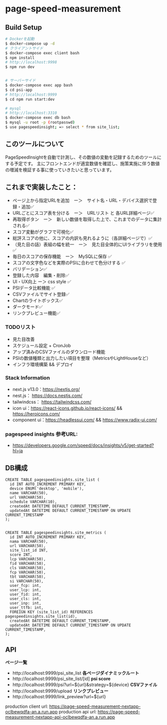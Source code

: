 # page-speed-measurement

## Build Setup

```bash
# Dockerを起動
$ docker-compose up -d
# クライアントサイド
$ docker-compose exec client bash
$ npm install
# http://localhost:9998
$ npm run dev


# サーバーサイド
$ docker-compose exec app bash
$ cd psi-app
# http://localhost:9999
$ cd npm run start:dev

# mysql
# http://localhost:3310
$ docker-compose exec db bash
$ mysql -u root -p (rootpasswd)
$ use pagespeedinsight; => select * from site_list;
```

## このツールについて
PageSpeedInsightを自動で計測し、その数値の変動を記録するためのツールにする予定です。
主にフロントエンドが適宜数値を確認し、施策実施に伴う数値の増減を検証する事に使っていきたいと思っています。

## これまで実装したこと：
- ページ上から指定URLを追加　ー＞　サイト名・URL・デバイス選択で登録・追加✅
- URLごとにスコア表を分ける　ー＞　URLリスト と 各URL詳細ページ✅
- 再取得ボタン　ー＞　新しい数値を取得した上で、これまでのデータに集計される✅
- スコア変動がグラフで可視化✅
- 総評スコアの他に、スコアの内訳も見れるように（各詳細ページで）✅
- （見た目の話）表組の幅を統一　ー＞　見た目全体的にUIライブラリを使用 ✅
- 毎日のスコアの保存機能　ー＞　MySQLに保存 ✅
- スコアの文字色などを実際のPSIに合わせて色分けする ✅
- バリデーション✅
- 登録した内容　編集・削除✅
- UI・UX向上 ー＞ css style ✅
- PSIデータ比較機能 ✅
- CSVファイルでサイト登録✅
- Chartのライトボックス✅
- ダークモード✅
- リンクプレビュー機能✅

### TODOリスト
- 見た目改善
- スケジュール設定 + CronJob
- アップ済みのCSVファイルのダウンロード機能
- PSIの数値種類と出力したい項目を整理（MetricsやLightHouseなど）
- インフラ環境構築 && デプロイ

### Stack Information
- next.js v13.0：https://nextjs.org/
- nest.js： https://docs.nestjs.com/
- tailwindcss： https://tailwindcss.com/
- icon ui：https://react-icons.github.io/react-icons/ && https://heroicons.com/
- component ui：https://headlessui.com/ && https://www.radix-ui.com/

### pagespeed insights 参考URL:
- https://developers.google.com/speed/docs/insights/v5/get-started?hl=ja


## DB構成
```
CREATE TABLE pagespeedinsights.site_list (
  id INT AUTO_INCREMENT PRIMARY KEY,
  device ENUM('desktop', 'mobile'),
  name VARCHAR(50),
  url VARCHAR(50),
  schedule VARCHAR(10),
  createdAt DATETIME DEFAULT CURRENT_TIMESTAMP,
  updatedAt DATETIME DEFAULT CURRENT_TIMESTAMP ON UPDATE CURRENT_TIMESTAMP
);


CREATE TABLE pagespeedinsights.site_metrics (
  id INT AUTO_INCREMENT PRIMARY KEY,
  nama VARCHAR(50),
  url VARCHAR(50),
  site_list_id INT,
  score INT,
  lcp VARCHAR(50),
  fid VARCHAR(50),
  cls VARCHAR(50),
  fcp VARCHAR(50),
  tbt VARCHAR(50),
  si VARCHAR(50),
  user_fcp: int,
  user_lcp: int,
  user_fid: int,
  user_cls: int,
  user_inp: int,
  user_ttfb: int,
  FOREIGN KEY (site_list_id) REFERENCES pagespeedinsights.site_list(id),
  createdAt DATETIME DEFAULT CURRENT_TIMESTAMP,
  updatedAt DATETIME DEFAULT CURRENT_TIMESTAMP ON UPDATE CURRENT_TIMESTAMP,
);
```

## API
**ページ一覧**
- http://localhost:9999/psi_site_list
**各ページダイナミックルート**
- http://localhost:9999/psi_site_list/[id]
**psi score**
- http://localhost:9999/psi?url=${url}&strategy=${device}
**CSVファイル**
- http://localhost:9999/upload
**リンクプレビュー**
- http://localhost:9999/link_preview?url=${url}


production client url:
https://page-speed-measurement-nextapp-oclbewqdfa-an.a.run.app
production api url:
https://page-speed-measurement-nextapp-api-oclbewqdfa-an.a.run.app